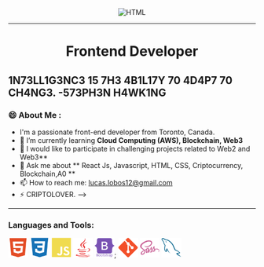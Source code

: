 

<div align="center">
<img src="https://media.giphy.com/media/588BccbSfHjvntvps6/giphy-downsized.gif" title="HTML5" alt="HTML" width="500" height="300">
</div>

--- 

###    <h1 align="center">Frontend Developer</h1>
###   <h2>1N73LL1G3NC3 15 7H3 4B1L17Y 70 4D4P7 70 CH4NG3. -573PH3N H4WK1NG</h2>
 

### 😄 About Me :
-  I'm a passionate front-end developer from Toronto, Canada.
- 🌱 I’m currently learning **Cloud Computing (AWS), Blockchain, Web3**
- 👯 I would like to participate in challenging projects related to Web2 and Web3**
- 💬 Ask me about ** React Js, Javascript, HTML, CSS, Criptocurrency, Blockchain,A0 **
- 📫 How to reach me: lucas.lobos12@gmail.com
- ⚡ CRIPTOLOVER.
-->
    
--- 
<div align="left">
    <h3>Languages and Tools:</h3>
<div>
<img src="https://github.com/devicons/devicon/blob/master/icons/html5/html5-plain.svg" title="HTML5" alt="HTML" width="40" height="40">
<img src="https://github.com/devicons/devicon/blob/master/icons/css3/css3-plain.svg" title="CSS3" alt="CSS" width="40" height="40">
<img src="https://github.com/devicons/devicon/blob/master/icons/javascript/javascript-plain.svg" title="Javascript" alt="Javascript" width="40" height="40">
<img src="https://github.com/devicons/devicon/blob/master/icons/java/java-plain.svg" title="Java" alt="Java" width="40" height="40">
<img src="https://github.com/devicons/devicon/blob/master/icons/bootstrap/bootstrap-plain-wordmark.svg" title="Bootstrap" alt="Bootstrap" width="40" height="40">;
<img src="https://github.com/devicons/devicon/blob/master/icons/git/git-plain.svg" title="GIT" alt="GIT" width="40" height="40">
<img src="https://github.com/devicons/devicon/blob/master/icons/sass/sass-original.svg" title="SASS" alt="SASS" width="40" height="40">
<img src="https://github.com/devicons/devicon/blob/master/icons/mysql/mysql-plain.svg" title="MySQL" alt="MySQL" width="40" height="40">
</div>
<img src="https://media.giphy.com/media/588BccbSfHjvntvps6/giphy.gif" alt="">
</div>
